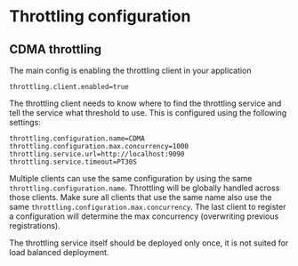 <!--
SPDX-FileCopyrightText: Contributors to the GXF project

SPDX-License-Identifier: Apache-2.0
-->

# Throttling configuration

## CDMA throttling
The main config is enabling the throttling client in your application

```properties
throttling.client.enabled=true
```

The throttling client needs to know where to find the throttling service and tell the service what threshold to use. This is configured using the following settings:

```properties
throttling.configuration.name=CDMA
throttling.configuration.max.concurrency=1000
throttling.service.url=http://localhost:9090
throttling.service.timeout=PT30S
```


Multiple clients can use the same configuration by using the same `throttling.configuration.name`. Throttling will be globally handled across those clients. Make sure all clients that use the same name also use the same `throttling.configuration.max.concurrency`. The last client to register a configuration will determine the max concurrency (overwriting previous registrations).

The throttling service itself should be deployed only once, it is not suited for load balanced deployment.